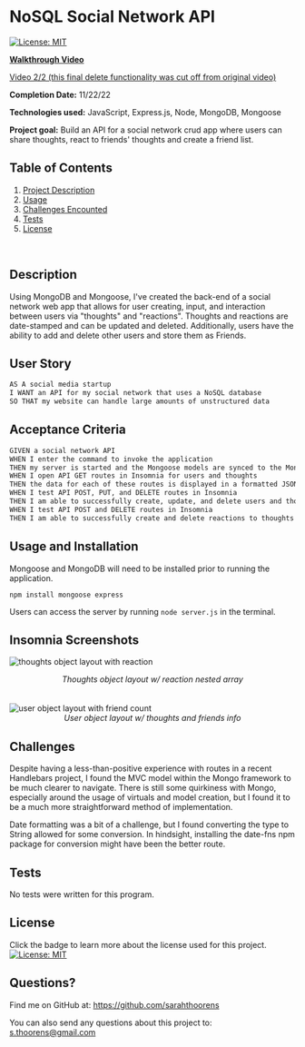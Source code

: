 # NoSQL Social Network API

[![License: MIT](https://img.shields.io/badge/License-MIT-yellow.svg)](https://opensource.org/licenses/MIT)

**[Walkthrough Video](https://drive.google.com/file/d/13_zpK8pwDv1sUA__JHSpY0fLWahxLk0Y/view?usp=sharing)**

[Video 2/2 (this final delete functionality was cut off from original video)](https://drive.google.com/file/d/1MsMrAJzaQMkMMQrBHezTS2n3EZ8Nf62W/view?usp=sharing)

  **Completion Date:**  11/22/22 <br>
 
  **Technologies used:**  JavaScript, Express.js, Node, MongoDB, Mongoose<br>

  **Project goal:** Build an API for a social network crud app where users can share thoughts, react to friends' thoughts and create a friend list. <br>


  ## Table of Contents
  1. [Project Description](#Description)
  2. [Usage](#Usage)
  3. [Challenges Encounted](#Challenges)
  4. [Tests](#Tests)
  5. [License](#License)
  <br>
  
  ## Description
Using MongoDB and Mongoose, I've created the back-end of a social network web app that allows for user creating, input, and interaction between users via "thoughts" and "reactions". Thoughts and reactions are date-stamped and can be updated and deleted. Additionally, users have the ability to add and delete other users and store them as Friends. 

## User Story

```md
AS A social media startup
I WANT an API for my social network that uses a NoSQL database
SO THAT my website can handle large amounts of unstructured data
```

## Acceptance Criteria

```md
GIVEN a social network API
WHEN I enter the command to invoke the application
THEN my server is started and the Mongoose models are synced to the MongoDB database
WHEN I open API GET routes in Insomnia for users and thoughts
THEN the data for each of these routes is displayed in a formatted JSON
WHEN I test API POST, PUT, and DELETE routes in Insomnia
THEN I am able to successfully create, update, and delete users and thoughts in my database
WHEN I test API POST and DELETE routes in Insomnia
THEN I am able to successfully create and delete reactions to thoughts and add and remove friends to a user’s friend list
```


## Usage and Installation

Mongoose and MongoDB will need to be installed prior to running the application.

```npm install mongoose express```

Users can access the server by running 
```node server.js``` in the terminal.


## Insomnia Screenshots

![thoughts object layout with reaction](./asset/thoughts.png)
_<div align="center">Thoughts object layout w/ reaction nested array</div>_
</br></br>
![user object layout with friend count](./asset/user.png) 
_<div align="center">User object layout w/ thoughts and friends info</div>_



  ## Challenges

Despite having a less-than-positive experience with routes in a recent Handlebars project, I found the MVC model within the Mongo framework to be much clearer to navigate. There is still some quirkiness with Mongo, especially around the usage of virtuals and model creation, but I found it to be a much more straightforward method of implementation. 

Date formatting was a bit of a challenge, but I found converting the type to String allowed for some conversion. In hindsight, installing the date-fns npm package for conversion might have been the better route.

  ## Tests

  No tests were written for this program.

  ## License

  Click the badge to learn more about the license used for this project.
  <br>[![License: MIT](https://img.shields.io/badge/License-MIT-yellow.svg)](https://opensource.org/licenses/MIT)

  ## Questions?

  Find me on GitHub at: https://github.com/sarahthoorens

  You can also send any questions about this project to: s.thoorens@gmail.com

